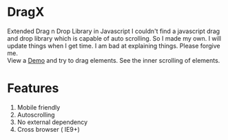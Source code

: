 # DragX
Extended Drag n Drop Library in Javascript
I couldn't find a javascript drag and drop library which is capable of auto scrolling. So I made my own. I will update things when I get time. I am bad at explaining things. Please forgive me.
<br>
View a <a href="https://joshyfrancis.github.io/DragX/DragXTest.htm" target="_blank">Demo</a> and try to drag elements. See the inner scrolling of elements.
# Features
  1. Mobile friendly
  2. Autoscrolling
  3. No external dependency
  4. Cross browser ( IE9+)
  
